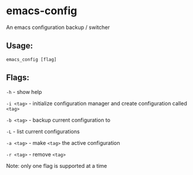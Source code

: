 emacs-config
============

An emacs configuration backup / switcher


Usage:
------

  `emacs_config [flag]`

Flags:
------

`-h`       - show help

`-i <tag>` - initialize configuration manager and create configuration called `<tag>`

`-b <tag>` - backup current configuration to <tag>

`-L`       - list current configurations

`-a <tag>` - make `<tag>` the active configuration

`-r <tag>` - remove `<tag>`

Note: only one flag is supported at a time
